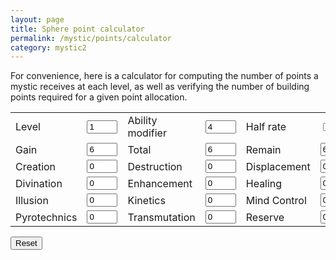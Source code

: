 ```yaml
---
layout: page
title: Sphere point calculator
permalink: /mystic/points/calculator
category: mystic2
---
```

For convenience, here is a calculator for computing the number of points
a mystic receives at each level, as well as verifying the number of
building points required for a given point allocation.

<script>// <![CDATA[
function compute (form) {
  if (form.half.checked == true) half(form);
  else normal(form);
  left = parseInt(form.total.value);
  s1=parseInt(form.s1.value); left-=(s1+1)*s1/2;
  s2=parseInt(form.s2.value); left-=(s2+1)*s2/2;
  s3=parseInt(form.s3.value); left-=(s3+1)*s3/2;
  s4=parseInt(form.s4.value); left-=(s4+1)*s4/2;
  s5=parseInt(form.s5.value); left-=(s5+1)*s5/2;
  s6=parseInt(form.s6.value); left-=(s6+1)*s6/2;
  s7=parseInt(form.s7.value); left-=(s7+1)*s7/2;
  s8=parseInt(form.s8.value); left-=(s8+1)*s8/2;
  s9=parseInt(form.s9.value); left-=(s9+1)*s9/2;
  s10=parseInt(form.s10.value); left-=(s10+1)*s10/2;
  s11=parseInt(form.s11.value); left-=(s11+1)*s11/2;
  res=parseInt(form.res.value); left-=res;
  form.left.value = left;
}
function normal (form) {
  level = parseInt(form.level.value);
  key = parseInt(form.key.value);
  if (level < 1 || key < 0) {
    form.gain.value = "N/A";
    form.total.value = "N/A";
  }
  else {
    form.gain.value = 2*level+key;
    form.total.value = level*(level+key+1);
  }
}
function half (form) {
  level = parseInt(form.level.value);
  key = parseInt(form.key.value);
  if (level < 1 || key < 0) {
    form.gain.value = "N/A";
    form.total.value = "N/A";
  }
  else {
    if (key % 2 == 1) key--;
    form.gain.value = level+key/2;
    form.total.value = level*(level+1)/2 + level*(key/2);
  }
}
// ]]></script>
<form>
<table class="calculator">
<tbody>
<tr>
<td>Level</td>
<td><input onchange="compute(this.form)" name="level" size="3" type="text" value="1" /></td>
<td>Ability modifier</td>
<td><input onchange="compute(this.form)" name="key" size="3" type="text" value="4" /></td>
<td>Half rate</td>
<td><input onchange="compute(this.form)" name="half" type="checkbox" /></td>
</tr>
<tr>
<td>Gain</td>
<td><input name="gain" readonly="readonly" size="3" type="text" value="6" /></td>
<td>Total</td>
<td><input name="total" readonly="readonly" size="3" type="text" value="6" /></td>
<td>Remain</td>
<td><input name="left" readonly="readonly" size="3" type="text" value="6" /></td>
</tr>
<tr>
<td>Creation</td>
<td><input onchange="compute(this.form)" name="s1" size="3" type="text" value="0" /></td>
<td>Destruction</td>
<td><input onchange="compute(this.form)" name="s2" size="3" type="text" value="0" /></td>
<td>Displacement</td>
<td><input onchange="compute(this.form)" name="s3" size="3" type="text" value="0" /></td>
</tr>
<tr>
<td>Divination</td>
<td><input onchange="compute(this.form)" name="s4" size="3" type="text" value="0" /></td>
<td>Enhancement</td>
<td><input onchange="compute(this.form)" name="s5" size="3" type="text" value="0" /></td>
<td>Healing</td>
<td><input onchange="compute(this.form)" name="s6" size="3" type="text" value="0" /></td>
</tr>
<tr>
<td>Illusion</td>
<td><input onchange="compute(this.form)" name="s7" size="3" type="text" value="0" /></td>
<td>Kinetics</td>
<td><input onchange="compute(this.form)" name="s8" size="3" type="text" value="0" /></td>
<td>Mind Control</td>
<td><input onchange="compute(this.form)" name="s9" size="3" type="text" value="0" /></td>
</tr>
<tr>
<td>Pyrotechnics</td>
<td><input onchange="compute(this.form)" name="s10" size="3" type="text" value="0" /></td>
<td>Transmutation</td>
<td><input onchange="compute(this.form)" name="s11" size="3" type="text" value="0" /></td>
<td>Reserve</td>
<td><input onchange="compute(this.form)" name="res" size="3" type="text" value="0" /></td>
</tr>
</tbody>
</table>
<p><input type="reset" value="Reset" /></p>
</form>
